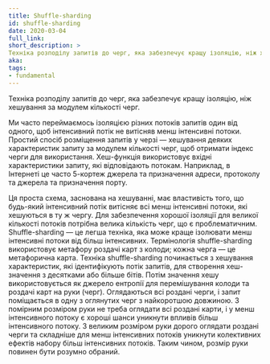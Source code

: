 ```yaml
---
title: Shuffle-sharding
id: shuffle-sharding
date: 2020-03-04
full_link:
short_description: >
Техніка розподілу запитів до черг, яка забезпечує кращу ізоляцію, ніж хешування за модулем кількості черг.
aka:
tags:
- fundamental
---
```

Техніка розподілу запитів до черг, яка забезпечує кращу ізоляцію, ніж хешування за модулем кількості черг.

<!--more--> 

Ми часто переймаємось ізоляцією різних потоків запитів один від одного, щоб інтенсивний потік не витісняв менш інтенсивні потоки. Простий спосіб розміщення запитів у черзі — хешування деяких характеристик запиту за модулем кількості черг, щоб отримати індекс черги для використання. Хеш-функція використовує вхідні характеристики запиту, які відповідають потокам. Наприклад, в Інтернеті це часто 5-кортеж джерела та призначення адреси, протоколу та джерела та призначення порту.

Ця проста схема, заснована на хешуванні, має властивість того, що будь-який інтенсивний потік витісняє всі менш інтенсивні потоки, які хешуються в ту ж чергу. Для забезпечення хорошої ізоляції для великої кількості потоків потрібна велика кількість черг, що є проблематичним. Shuffle-sharding — це легша техніка, яка може краще ізолювати менш інтенсивні потоки від більш інтенсивних. Термінологія shuffle-sharding використовує метафору роздачі карт з колоди; кожна черга — це метафорична карта. Техніка shuffle-sharding починається з хешування характеристик, які ідентифікують потік запитів, для створення хеш-значення з десятками або більше бітів. Потім значення хешу використовується як джерело ентропії для перемішування колоди та роздачі карт на руки (черг). Оглядаються всі роздані черги, і запит поміщається в одну з оглянутих черг з найкоротшою довжиною. З помірним розміром руки не треба оглядати всі роздані карти, і у менш інтенсивного потоку є хороші шанси уникнути впливів більш інтенсивного потоку. З великим розміром руки дорого оглядати роздані черги та складніше для менш інтенсивних потоків уникнути колективних ефектів набору більш інтенсивних потоків. Таким чином, розмір руки повинен бути розумно обраний.

